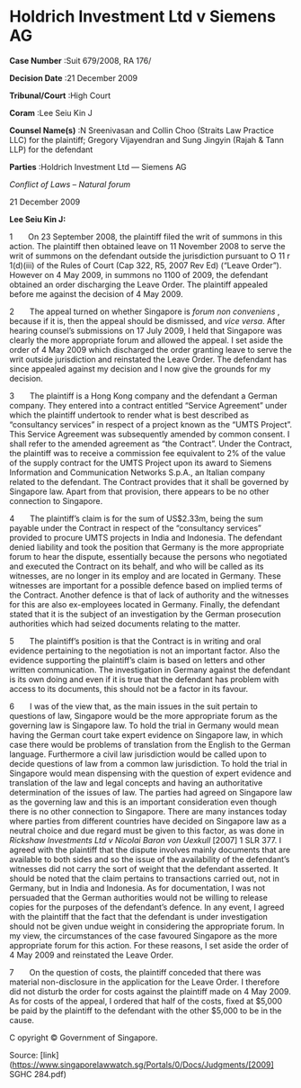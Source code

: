 # Holdrich Investment Ltd v Siemens AG 



**Case Number** :Suit 679/2008, RA 176/ 

**Decision Date** :21 December 2009 

**Tribunal/Court** :High Court 

**Coram** :Lee Seiu Kin J 

**Counsel Name(s)** :N Sreenivasan and Collin Choo (Straits Law Practice LLC) for the plaintiff; Gregory Vijayendran and Sung Jingyin (Rajah & Tann LLP) for the defendant 

**Parties** :Holdrich Investment Ltd — Siemens AG 

_Conflict of Laws_ – _Natural forum_ 

21 December 2009 

**Lee Seiu Kin J:** 

1       On 23 September 2008, the plaintiff filed the writ of summons in this action. The plaintiff then obtained leave on 11 November 2008 to serve the writ of summons on the defendant outside the jurisdiction pursuant to O 11 r 1(d)(iii) of the Rules of Court (Cap 322, R5, 2007 Rev Ed) (“Leave Order”). However on 4 May 2009, in summons no 1100 of 2009, the defendant obtained an order discharging the Leave Order. The plaintiff appealed before me against the decision of 4 May 2009. 

2       The appeal turned on whether Singapore is _forum non conveniens_ , because if it is, then the appeal should be dismissed, and _vice versa_. After hearing counsel’s submissions on 17 July 2009, I held that Singapore was clearly the more appropriate forum and allowed the appeal. I set aside the order of 4 May 2009 which discharged the order granting leave to serve the writ outside jurisdiction and reinstated the Leave Order. The defendant has since appealed against my decision and I now give the grounds for my decision. 

3       The plaintiff is a Hong Kong company and the defendant a German company. They entered into a contract entitled “Service Agreement” under which the plaintiff undertook to render what is best described as “consultancy services” in respect of a project known as the “UMTS Project”. This Service Agreement was subsequently amended by common consent. I shall refer to the amended agreement as “the Contract”. Under the Contract, the plaintiff was to receive a commission fee equivalent to 2% of the value of the supply contract for the UMTS Project upon its award to Siemens Information and Communication Networks S.p.A., an Italian company related to the defendant. The Contract provides that it shall be governed by Singapore law. Apart from that provision, there appears to be no other connection to Singapore. 

4       The plaintiff’s claim is for the sum of US$2.33m, being the sum payable under the Contract in respect of the “consultancy services” provided to procure UMTS projects in India and Indonesia. The defendant denied liability and took the position that Germany is the more appropriate forum to hear the dispute, essentially because the persons who negotiated and executed the Contract on its behalf, and who will be called as its witnesses, are no longer in its employ and are located in Germany. These witnesses are important for a possible defence based on implied terms of the Contract. Another defence is that of lack of authority and the witnesses for this are also ex-employees located in Germany. Finally, the defendant stated that it is the subject of an investigation by the German prosecution authorities which had seized documents relating to the matter. 


5       The plaintiff’s position is that the Contract is in writing and oral evidence pertaining to the negotiation is not an important factor. Also the evidence supporting the plaintiff’s claim is based on letters and other written communication. The investigation in Germany against the defendant is its own doing and even if it is true that the defendant has problem with access to its documents, this should not be a factor in its favour. 

6       I was of the view that, as the main issues in the suit pertain to questions of law, Singapore would be the more appropriate forum as the governing law is Singapore law. To hold the trial in Germany would mean having the German court take expert evidence on Singapore law, in which case there would be problems of translation from the English to the German language. Furthermore a civil law jurisdiction would be called upon to decide questions of law from a common law jurisdiction. To hold the trial in Singapore would mean dispensing with the question of expert evidence and translation of the law and legal concepts and having an authoritative determination of the issues of law. The parties had agreed on Singapore law as the governing law and this is an important consideration even though there is no other connection to Singapore. There are many instances today where parties from different countries have decided on Singapore law as a neutral choice and due regard must be given to this factor, as was done in _Rickshaw Investments Ltd v Nicolai Baron von Uexkull_ <span class="citation">[2007] 1 SLR 377</span>. I agreed with the plaintiff that the dispute involves mainly documents that are available to both sides and so the issue of the availability of the defendant’s witnesses did not carry the sort of weight that the defendant asserted. It should be noted that the claim pertains to transactions carried out, not in Germany, but in India and Indonesia. As for documentation, I was not persuaded that the German authorities would not be willing to release copies for the purposes of the defendant’s defence. In any event, I agreed with the plaintiff that the fact that the defendant is under investigation should not be given undue weight in considering the appropriate forum. In my view, the circumstances of the case favoured Singapore as the more appropriate forum for this action. For these reasons, I set aside the order of 4 May 2009 and reinstated the Leave Order. 

7       On the question of costs, the plaintiff conceded that there was material non-disclosure in the application for the Leave Order. I therefore did not disturb the order for costs against the plaintiff made on 4 May 2009. As for costs of the appeal, I ordered that half of the costs, fixed at $5,000 be paid by the plaintiff to the defendant with the other $5,000 to be in the cause. 

 C opyright © Government of Singapore. 


Source: [link](https://www.singaporelawwatch.sg/Portals/0/Docs/Judgments/[2009] SGHC 284.pdf)

